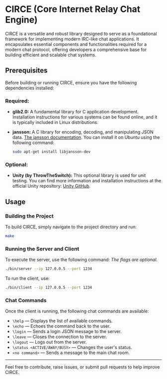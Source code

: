 
# CIRCE (Core Internet Relay Chat Engine)

CIRCE is a versatile and robust library designed to serve as a foundational framework for implementing modern IRC-like chat applications. It encapsulates essential components and functionalities required for a modern chat protocol, offering developers a comprehensive base for building efficient and scalable chat systems.

## Prerequisites

Before building or running CIRCE, ensure you have the following dependencies installed:

### Required:

- **glib2.0:** A fundamental library for C application development. Installation instructions for various systems can be found online, and it is typically included in Linux distributions.
- **jansson:** A C library for encoding, decoding, and manipulating JSON data. [The jansson documentation](https://jansson.readthedocs.io/en/latest/gettingstarted.html).
  You can install it on Ubuntu using the following command:

  ```bash
  sudo apt-get install libjansson-dev
  ```

### Optional:

- **Unity (by ThrowTheSwitch):** This optional library is used for unit testing. You can find more information and installation instructions at the official Unity repository: [Unity GitHub](https://github.com/ThrowTheSwitch/Unity).

## Usage

### Building the Project

To build CIRCE, simply navigate to the project directory and run:

```bash
make
```

### Running the Server and Client

To execute the server, use the following command: *The flags are optional*.

```bash
./bin/server --ip 127.0.0.5 --port 1234
```

To run the client, use:

```bash
./bin/client --ip 127.0.0.5 --port 1234
```

### Chat Commands

Once the client is running, the following chat commands are available:

- `\help` — Displays the list of available commands.
- `\echo` — Echoes the command back to the user.
- `\login` — Sends a login JSON message to the server.
- `\leave` — Closes the connection to the server.
- `\logout` — Logs out from the server.
- `\status <ACTIVE/AWAY/BUSY>` — Changes the user's status.
- `<no command>` — Sends a message to the main chat room.

---

Feel free to contribute, raise issues, or submit pull requests to help improve CIRCE.
